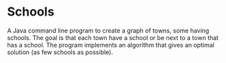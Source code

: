 # Schools

A Java command line program to create a graph of towns, some having schools. The goal is that each town have a school or be next to a town that has a school. The program implements an algorithm that gives an optimal solution (as few schools as possible).
